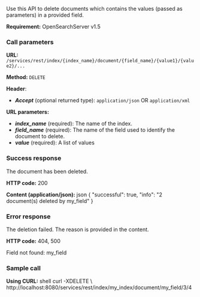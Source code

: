 Use this API to delete documents which contains the values (passed as parameters) in a provided field.

**Requirement:** OpenSearchServer v1.5

### Call parameters

**URL:** ```/services/rest/index/{index_name}/document/{field_name}/{value1}/{value2}/...```

**Method:** ```DELETE```

**Header**:
- _**Accept**_ (optional returned type): ```application/json``` OR ```application/xml```

**URL parameters:**
- _**index_name**_ (required): The name of the index.
- _**field_name**_ (required): The name of the field used to identify the document to delete.
- _**value**_ (required): A list of values

### Success response
The document has been deleted.

**HTTP code:**
200

**Content (application/json):**
    json
{
    "successful": true,
    "info": "2 document(s) deleted by my_field"
}
    

### Error response

The deletion failed. The reason is provided in the content.

**HTTP code:**
404, 500

    
Field not found: my_field
    

### Sample call

**Using CURL:**
    shell
curl -XDELETE \  
    http://localhost:8080/services/rest/index/my_index/document/my_field/3/4
    